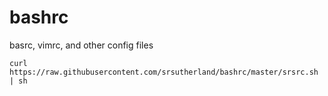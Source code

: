 # bashrc
basrc, vimrc, and other config files

    curl https://raw.githubusercontent.com/srsutherland/bashrc/master/srsrc.sh | sh
